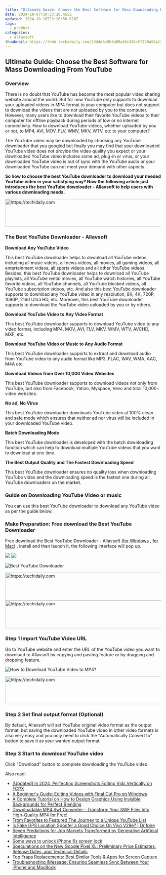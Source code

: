 ```yaml
---
title: "Ultimate Guide: Choose the Best Software for Mass Downloading From YouTube"
date: 2024-10-07T10:33:28.455Z
updated: 2024-10-10T23:20:56.610Z
tags:
  - product
categories:
  - allavsoft
thumbnail: https://thmb.techidaily.com/2dd4d8c9b9a89a48c334c5f220a58a13ed27cebc631991e7d2875a1b4897165f.jpg
---
```


## Ultimate Guide: Choose the Best Software for Mass Downloading From YouTube

### Overview

There is no doubt that YouTube has become the most popular video sharing website around the world. But for now YouTube only supports to download your uploaded videos in MP4 format to your computer but does not support to download the videos that are not uploaded by you to the computer. However, many users like to download their favorite YouTube videos to their computer for offline playback during periods of low or no internet connectivity. How to download YouTube videos, whether uploaded by you or not, to MP4, AVI, MOV, FLV, WMV, MKV, WTV, etc to your computer?

The YouTube video may be downloaded by choosing any YouTube downloader that you googled but finally you may find that your downloaded YouTube video does not provide the video quality you expect or your downloaded YouTube video includes some ad, plug-in or virus, or your downloaded YouTube video is out of sync with the YouTube audio or your downloaded YouTube can not meet your demand with other aspects.

**So how to choose the best YouTube downloader to download your needed YouTube video in your satisfying way? Now the following article just introduces the best YouTube downloader - Allavsoft to help users with various downloading needs.**

<!-- affiliate ads begin -->
<a href="https://appsumo.8odi.net/c/5597632/2151889/7443" target="_top" id="2151889">
  <img src="//a.impactradius-go.com/display-ad/7443-2151889" border="0" alt="https://techidaily.com" width="728" height="90"/>
</a>
<img height="0" width="0" src="https://appsumo.8odi.net/i/5597632/2151889/7443" style="position:absolute;visibility:hidden;" border="0" />
<!-- affiliate ads end -->

### The Best YouTube Downloader - Allavsoft

**Download Any YouTube Video**

This best YouTube downloader helps to download all YouTube videos, including all music videos, all news videos, all movies, all gaming videos, all entertainment videos, all sports videos and all other YouTube videos. Besides, this best YouTube downloader helps to download all YouTube playlists, all YouTube rental movies, all YouTube watch histories, all YouTube favorite videos, all YouTube channels, all YouTube blocked videos, all YouTube subscription videos, etc. And also this best YouTube downloader supports to download any YouTube video in any resolution, 8K, 4K, 720P, 1080P, 2160 Ultra HD, etc. Moreover, this best YouTube downloader supports to download the YouTube video uploaded by you or by others.

**Download YouTube Video to Any Video Format**

This best YouTube downloader supports to download YouTube video to any video format, including MP4, MOV, AVI, FLV, MKV, WMV, WTV, AVCHD, MXF, etc.

**Download YouTube Video or Music to Any Audio Format**

This best YouTube downloader supports to extract and download audio from YouTube video to any audio format like MP3, FLAC, WAV, WMA, AAC, M4A etc.

**Download Videos from Over 10,000 Video Websites**

This best YouTube downloader supports to download videos not only from YouTube, but also from Facebook, Yahoo, Myspace, Vevo and total 10,000+ video websites.

**No ad, No Virus**

This best YouTube downloader downloads YouTube video at 100% clean and safe mode which ensures that neither ad nor virus will be included in your downloaded YouTube video.

**Batch Downloading Mode**

This best YouTube downloader is developed with the batch downloading function which can help to download multiple YouTube videos that you want to download at one time.

**The Best Output Quality and The Fastest Downloading Speed**

This best YouTube downloader ensures no quality loss when downloading YouTube video and the downloading speed is the fastest one during all YouTube downloaders on the market.

### Guide on Downloading YouTube Video or music

You can use this best YouTube downloader to download any YouTube video as per the guide below.

### Make Preparation: Free download the Best YouTube Downloader

Free download the Best YouTube Downloader - Allavsoft ([for Windows](https://tools.techidaily.com/allavsoft/products/) , [for Mac](https://tools.techidaily.com/allavsoft/products/)) , install and then launch it, the following interface will pop up.

[![](https://www.allavsoft.com/how-to/../images/how-to/free-download-win.jpg)](https://tools.techidaily.com/allavsoft/products/) [![](https://www.allavsoft.com/how-to/../images/how-to/free-download-mac.jpg)](https://tools.techidaily.com/allavsoft/products/)

![Best YouTube Downloader](https://www.allavsoft.com/how-to/../images/allavsoft/screen-shot-600.jpg)

<!-- affiliate ads begin -->
<a href="https://appsumo.8odi.net/c/5597632/2151883/7443" target="_top" id="2151883">
  <img src="//a.impactradius-go.com/display-ad/7443-2151883" border="0" alt="https://techidaily.com" width="728" height="90"/>
</a>
<img height="0" width="0" src="https://appsumo.8odi.net/i/5597632/2151883/7443" style="position:absolute;visibility:hidden;" border="0" />
<!-- affiliate ads end -->

<!-- affiliate ads begin -->
<a href="https://appsumo.8odi.net/c/5597632/2151856/7443" target="_top" id="2151856">
  <img src="//a.impactradius-go.com/display-ad/7443-2151856" border="0" alt="https://techidaily.com" width="728" height="90"/>
</a>
<img height="0" width="0" src="https://appsumo.8odi.net/i/5597632/2151856/7443" style="position:absolute;visibility:hidden;" border="0" />
<!-- affiliate ads end -->

### Step 1 Import YouTube Video URL

Go to YouTube website and enter the URL of the YouTube video you want to download to Allavsoft by copying and pasting feature or by dragging and dropping feature.

![How to Download YouTube Video to MP4?](https://www.allavsoft.com/how-to/../images/how-to/download-rtmp-video/download-rtmp-video.jpg)

<!-- affiliate ads begin -->
<a href="https://aligracehair.sjv.io/c/5597632/1880931/19272" target="_top" id="1880931">
  <img src="//a.impactradius-go.com/display-ad/19272-1880931" border="0" alt="https://techidaily.com" width="728" height="90"/>
</a>
<img height="0" width="0" src="https://aligracehair.sjv.io/i/5597632/1880931/19272" style="position:absolute;visibility:hidden;" border="0" />
<!-- affiliate ads end -->

### Step 2 Set final output format (Optional)

By default, Allavsoft will set YouTube original video format as the output format, but saving the downloaded YouTube video in other video formats is also very easy and you only need to click the "Automatically Convert to" button to save it as your wanted output format.

### Step 3 Start to download YouTube video

Click "Download" button to complete downloading the YouTube video.

<ins class="adsbygoogle"
     style="display:block"
     data-ad-format="autorelaxed"
     data-ad-client="ca-pub-7571918770474297"
     data-ad-slot="1223367746"></ins>

<ins class="adsbygoogle"
     style="display:block"
     data-ad-client="ca-pub-7571918770474297"
     data-ad-slot="8358498916"
     data-ad-format="auto"
     data-full-width-responsive="true"></ins>

<span class="atpl-alsoreadstyle">Also read:</span>
<div><ul>
<li><a href="https://instagram-video-files.techidaily.com/updated-in-2024-perfecting-screenshots-editing-vids-vertically-on-fcpx/"><u>[Updated] In 2024, Perfecting Screenshots Editing Vids Vertically on FCPX</u></a></li>
<li><a href="https://discover-comparisons.techidaily.com/a-beginners-guide-editing-videos-with-final-cut-pro-on-windows/"><u>A Beginner's Guide: Editing Videos with Final Cut Pro on Windows</u></a></li>
<li><a href="https://discover-comparisons.techidaily.com/a-complete-tutorial-on-how-to-design-graphics-using-invisible-backgrounds-for-perfect-blending/"><u>A Complete Tutorial on How to Design Graphics Using Invisible Backgrounds for Perfect Blending</u></a></li>
<li><a href="https://discover-comparisons.techidaily.com/downloadable-mp4-swf-converter-transform-your-swf-files-into-high-quality-mp4-for-free/"><u>Downloadable MP4 Swf Converter - Transform Your SWF Files Into High-Quality MP4 for Free!</u></a></li>
<li><a href="https://youtube-clips.techidaily.com/from-favorites-to-featured-the-journey-to-a-unique-youtube-list/"><u>From Favorites to Featured The Journey to a Unique YouTube List</u></a></li>
<li><a href="https://phone-solutions.techidaily.com/is-fake-gps-location-spoofer-a-good-choice-on-vivo-v29e-drfone-by-drfone-virtual-android/"><u>Is Fake GPS Location Spoofer a Good Choice On Vivo V29e? | Dr.fone</u></a></li>
<li><a href="https://tech-revival.techidaily.com/seven-predictions-for-job-markets-transformed-by-generative-artificial-intelligence/"><u>Seven Predictions for Job Markets Transformed by Generative Artificial Intelligence</u></a></li>
<li><a href="https://techidaily.com/some-ways-to-unlock-iphone-6s-screen-lock-by-drfone-ios-unlock-ios-unlock/"><u>Some ways to unlock iPhone 6s screen lock</u></a></li>
<li><a href="https://technical-tips.techidaily.com/speculations-on-the-new-google-pixel-xl-preliminary-price-estimates-release-dates-and-technical-details/"><u>Speculations on the New Google Pixel XL: Preliminary Price Estimates, Release Dates, and Technical Details</u></a></li>
<li><a href="https://discover-comparisons.techidaily.com/top-fraps-replacements-best-similar-tools-and-apps-for-screen-capture/"><u>Top Fraps Replacements: Best Similar Tools & Apps for Screen Capture</u></a></li>
<li><a href="https://discover-comparisons.techidaily.com/troubleshooting-imessage-ensuring-seamless-sync-between-your-iphone-and-macbook/"><u>Troubleshooting iMessage: Ensuring Seamless Sync Between Your iPhone and MacBook</u></a></li>
</ul></div>


